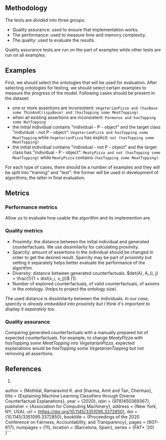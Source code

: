 ## Methodology

The tests are divided into three groups:
- Quality assurance: used to ensure that implementation works.
- The performance: used to measure time and memory complexity.
- The quality: used to evaluate the results.

Quality assurance tests are run on the part of examples while other tests are run on all examples. 

## Examples

First, we should select the ontologies that will be used for evaluation. After selecting ontologies for testing, we should select certain examples to measure the progress of the model. Following cases should be present in the dataset:
- one or more assertions are inconsistent: `VegeterianPizza and (hasBase some ThinAndCrispyBase) and (hasTopping some MeatTopping)`
- when all existing assertions are inconsistent: `Parmense and hasTopping some NutTopping`
- the initial individual contains "individual - P - object" and the target class "individual - not P - object": `VegeterianPizza and hasTopping some MeatTopping` while `VegeterianPizza` has explicit: `not (hasTopping some MeatTopping)`
- the initial individual contains "individual - not P - object"  and the target class has "individual - P - object": `MeatyPizza and not (hasTopping some MeatTopping)` while `MeatyPizza` contains `(hasTopping some MeatTopping)`.

For each type of cases, there should be a number of examples and they will be split into "training" and "test": the former will be used in development of algorithms, the latter in final evaluation. 

## Metrics

### Performance metrics
Allow us to evaluate how usable the algorithm and its implemention are.

### Quality metrics
- Proximity: the distance between the initial individual and generated counterfactuals. We use dissimilarity for calculating proximity.
- Sparcity: amount of assertions in the individual should be changed in order to get the desired result. Sparcity may be part of proximity but setting it separately helps better evaluate the performance of the algorithm. 
- Diversity: distance between generated counterfactuals.  $det(A), A_{i, j} = \frac{1}{1 + dist(x_i, x_j)}$ [1]. 
- Number of explored counterfactuals, of valid counterfactuals, of axioms in the ontology. (helps to project the ontology size). 

The used distance is dissimilarity between the individuals. 
*In our case, sparcity is already embedded into proximity but I think it's important to display it separately too.*

### Quality assurance
Comparing generated counterfactuals with a manually prepared list of expected counterfactuals. For example, to change $MeatyPizza$ with $hasTopping ~ some ~ MeatTopping$ into $VegetarianPizza$, expected explanations would be $hasTopping ~ some ~ VegetarianTopping$ but not removing all assertions.


## References
1. ```@inproceedings{10.1145/3351095.3372850,
author = {Mothilal, Ramaravind K. and Sharma, Amit and Tan, Chenhao},
title = {Explaining Machine Learning Classifiers through Diverse Counterfactual Explanations},
year = {2020},
isbn = {9781450369367},
publisher = {Association for Computing Machinery},
address = {New York, NY, USA},
url = {https://doi.org/10.1145/3351095.3372850},
doi = {10.1145/3351095.3372850},
booktitle = {Proceedings of the 2020 Conference on Fairness, Accountability, and Transparency},
pages = {607–617},
numpages = {11},
location = {Barcelona, Spain},
series = {FAT* '20}
}```


